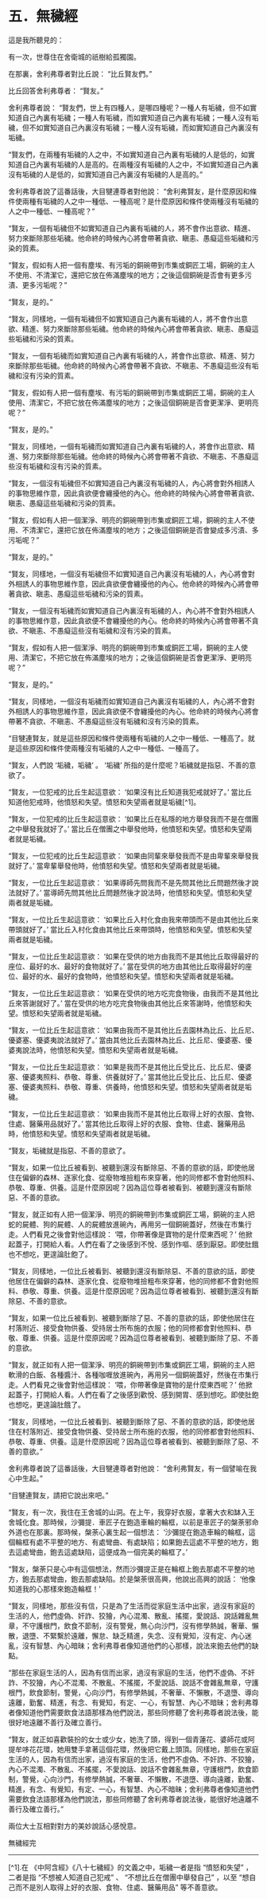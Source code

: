 # 五．無穢經

這是我所聽見的：

有一次，世尊住在舍衛城的祇樹給孤獨園。

在那裏，舍利弗尊者對比丘說： “比丘賢友們。”

比丘回答舍利弗尊者： “賢友。”

舍利弗尊者說： “賢友們，世上有四種人，是哪四種呢？一種人有垢穢，但不如實知道自己內裏有垢穢；一種人有垢穢，而如實知道自己內裏有垢穢；一種人沒有垢穢，但不如實知道自己內裏沒有垢穢；一種人沒有垢穢，而如實知道自己內裏沒有垢穢。

“賢友們，在兩種有垢穢的人之中，不如實知道自己內裏有垢穢的人是低的，如實知道自己內裏有垢穢的人是高的。在兩種沒有垢穢的人之中，不如實知道自己內裏沒有垢穢的人是低的，如實知道自己內裏沒有垢穢的人是高的。”

舍利弗尊者說了這番話後，大目犍連尊者對他說： “舍利弗賢友，是什麼原因和條件使兩種有垢穢的人之中一種低、一種高呢？是什麼原因和條件使兩種沒有垢穢的人之中一種低、一種高呢？”

“賢友，一個有垢穢但不如實知道自己內裏有垢穢的人，將不會作出意欲、精進、努力來斷除那些垢穢。他命終的時候內心將會帶著貪欲、瞋恚、愚癡這些垢穢和污染的質素。

“賢友，假如有人把一個有塵埃、有污垢的銅碗帶到市集或銅匠工場，銅碗的主人不使用、不清潔它，還把它放在佈滿塵埃的地方；之後這個銅碗是否會有更多污漬、更多污垢呢？”

“賢友，是的。”

“賢友，同樣地，一個有垢穢但不如實知道自己內裏有垢穢的人，將不會作出意欲、精進、努力來斷除那些垢穢。他命終的時候內心將會帶著貪欲、瞋恚、愚癡這些垢穢和污染的質素。

“賢友，一個有垢穢而如實知道自己內裏有垢穢的人，將會作出意欲、精進、努力來斷除那些垢穢。他命終的時候內心將會帶著不貪欲、不瞋恚、不愚癡這些沒有垢穢和沒有污染的質素。

“賢友，假如有人把一個有塵埃、有污垢的銅碗帶到市集或銅匠工場，銅碗的主人使用、清潔它，不把它放在佈滿塵埃的地方；之後這個銅碗是否會更潔淨、更明亮呢？”

“賢友，是的。”

“賢友，同樣地，一個有垢穢而如實知道自己內裏有垢穢的人，將會作出意欲、精進、努力來斷除那些垢穢。他命終的時候內心將會帶著不貪欲、不瞋恚、不愚癡這些沒有垢穢和沒有污染的質素。

“賢友，一個沒有垢穢但不如實知道自己內裏沒有垢穢的人，內心將會對外相誘人的事物思維作意，因此貪欲便會纏擾他的內心。他命終的時候內心將會帶著貪欲、瞋恚、愚癡這些垢穢和污染的質素。

“賢友，假如有人把一個潔淨、明亮的銅碗帶到市集或銅匠工場，銅碗的主人不使用、不清潔它，還把它放在佈滿塵埃的地方；之後這個銅碗是否會變成多污漬、多污垢呢？”

“賢友，是的。”

“賢友，同樣地，一個沒有垢穢但不如實知道自己內裏沒有垢穢的人，內心將會對外相誘人的事物思維作意，因此貪欲便會纏擾他的內心。他命終的時候內心將會帶著貪欲、瞋恚、愚癡這些垢穢和污染的質素。

“賢友，一個沒有垢穢而如實知道自己內裏沒有垢穢的人，內心將不會對外相誘人的事物思維作意，因此貪欲便不會纏擾他的內心。他命終的時候內心將會帶著不貪欲、不瞋恚、不愚癡這些沒有垢穢和沒有污染的質素。

“賢友，假如有人把一個潔淨、明亮的銅碗帶到市集或銅匠工場，銅碗的主人使用、清潔它，不把它放在佈滿塵埃的地方；之後這個銅碗是否會更潔淨、更明亮呢？”

“賢友，是的。”

“賢友，同樣地，一個沒有垢穢而如實知道自己內裏沒有垢穢的人，內心將不會對外相誘人的事物思維作意，因此貪欲便不會纏擾他的內心。他命終的時候內心將會帶著不貪欲、不瞋恚、不愚癡這些沒有垢穢和沒有污染的質素。

“目犍連賢友，就是這些原因和條件使兩種有垢穢的人之中一種低、一種高了。就是這些原因和條件使兩種沒有垢穢的人之中一種低、一種高了。

“賢友，人們說 ‘垢穢，垢穢’ 。 ‘垢穢’ 所指的是什麼呢？垢穢就是指惡、不善的意欲了。

“賢友，一位犯戒的比丘生起這意欲： ‘如果沒有比丘知道我犯戒就好了。’ 當比丘知道他犯戒時，他憤怒和失望。憤怒和失望兩者就是垢穢[^1]。

“賢友，一位犯戒的比丘生起這意欲： ‘如果比丘在私隱的地方舉發我而不是在僧團之中舉發我就好了。’ 當比丘在僧團之中舉發他時，他憤怒和失望。憤怒和失望兩者就是垢穢。

“賢友，一位犯戒的比丘生起這意欲： ‘如果由同輩來舉發我而不是由卑輩來舉發我就好了。’ 當卑輩舉發他時，他憤怒和失望。憤怒和失望兩者就是垢穢。

“賢友，一位比丘生起這意欲： ‘如果導師先問我而不是先問其他比丘問題然後才說法就好了。’ 當導師先問其他比丘問題然後才說法時，他憤怒和失望。憤怒和失望兩者就是垢穢。

“賢友，一位比丘生起這意欲： ‘如果比丘入村化食由我來帶頭而不是由其他比丘來帶頭就好了。’ 當比丘入村化食由其他比丘來帶頭時，他憤怒和失望。憤怒和失望兩者就是垢穢。

“賢友，一位比丘生起這意欲： ‘如果在受供的地方由我而不是其他比丘取得最好的座位、最好的水、最好的食物就好了。’ 當在受供的地方由其他比丘取得最好的座位、最好的水、最好的食物時，他憤怒和失望。憤怒和失望兩者就是垢穢。

“賢友，一位比丘生起這意欲： ‘如果在受供的地方吃完食物後，由我而不是其他比丘來答謝就好了。’ 當在受供的地方吃完食物後由其他比丘來答謝時，他憤怒和失望。憤怒和失望兩者就是垢穢。

“賢友，一位比丘生起這意欲： ‘如果由我而不是其他比丘去園林為比丘、比丘尼、優婆塞、優婆夷說法就好了。’ 當由其他比丘去園林為比丘、比丘尼、優婆塞、優婆夷說法時，他憤怒和失望。憤怒和失望兩者就是垢穢。

“賢友，一位比丘生起這意欲： ‘如果是我而不是其他比丘受比丘、比丘尼、優婆塞、優婆夷照料、恭敬、尊重、供養就好了。’ 當其他比丘受比丘、比丘尼、優婆塞、優婆夷照料、恭敬、尊重、供養時，他憤怒和失望。憤怒和失望兩者就是垢穢。

“賢友，一位比丘生起這意欲： ‘如果由我而不是其他比丘取得上好的衣服、食物、住處、醫藥用品就好了。’ 當其他比丘取得上好的衣服、食物、住處、醫藥用品時，他憤怒和失望。憤怒和失望兩者就是垢穢。

“賢友，垢穢就是指惡、不善的意欲了。

“賢友，如果一位比丘被看到、被聽到還沒有斷除惡、不善的意欲的話，即使他居住在偏僻的森林、逐家化食、從廢物堆撿粗布來穿著，他的同修都不會對他照料、恭敬、尊重、供養。這是什麼原因呢？因為這位尊者被看到、被聽到還沒有斷除惡、不善的意欲。

“賢友，就正如有人把一個潔淨、明亮的銅碗帶到市集或銅匠工場，銅碗的主人把蛇的屍體、狗的屍體、人的屍體放進碗內，再用另一個銅碗蓋好，然後在市集行走。人們看見之後會對他這樣說： ‘喂，你帶著像是寶物的是什麼東西呢？’ 他掀起蓋子，打開給人看。人們在看了之後感到不悅、感到作嘔、感到厭惡。即使肚餓也不想吃，更遑論肚飽了。

“賢友，同樣地，一位比丘被看到、被聽到還沒有斷除惡、不善的意欲的話，即使他居住在偏僻的森林、逐家化食、從廢物堆撿粗布來穿著，他的同修都不會對他照料、恭敬、尊重、供養。這是什麼原因呢？因為這位尊者被看到、被聽到還沒有斷除惡、不善的意欲。

“賢友，如果一位比丘被看到、被聽到斷除了惡、不善的意欲的話，即使他居住在村落附近、接受食物供養、受持居士所布施的衣服；他的同修都會對他照料、恭敬、尊重、供養。這是什麼原因呢？因為這位尊者被看到、被聽到斷除了惡、不善的意欲。

“賢友，就正如有人把一個潔淨、明亮的銅碗帶到市集或銅匠工場，銅碗的主人把軟滑的白飯、各種醬汁、各種咖喱放進碗內，再用另一個銅碗蓋好，然後在市集行走。人們看見之後會對他這樣說： ‘喂，你帶著像是寶物的是什麼東西呢？’ 他掀起蓋子，打開給人看。人們在看了之後感到歡悅、感到開胃、感到想吃。即使肚飽也想吃，更遑論肚餓了。

“賢友，同樣地，一位比丘被看到、被聽到斷除了惡、不善的意欲的話，即使他居住在村落附近、接受食物供養、受持居士所布施的衣服，他的同修都會對他照料、恭敬、尊重、供養。這是什麼原因呢？因為這位尊者被看到、被聽到斷除了惡、不善的意欲。”

舍利弗尊者說了這番話後，大目犍連尊者對他說： “舍利弗賢友，有一個譬喻在我心中生起。”

“目犍連賢友，請把它說出來吧。”

“賢友，有一次，我住在王舍城的山洞。在上午，我穿好衣服，拿著大衣和缽入王舍城化食。那時候，沙彌提．車匠子在鉋造車輪的輪框，以前是車匠子的槃荼邪命外道也在那裏。那時候，槃荼心裏生起一個想法： ‘沙彌提在鉋造車輪的輪框，這個輪框有處不平整的地方、有處彎曲、有處缺陷；如果鉋去這處不平整的地方，鉋去這處彎曲，鉋去這處缺陷，這便成為一個完美的輪框了。’

“賢友，槃荼只是心中有這個想法，然而沙彌提正是在輪框上鉋去那處不平整的地方，鉋去那處彎曲，鉋去那處缺陷。於是槃荼很高興，他說出高興的說話： ‘他像知道我的心那樣來鉋造輪框！’

“賢友，同樣地，那些沒有信，只是為了生活而從家庭生活中出家，過沒有家庭的生活的人，他們虛偽、奸詐、狡獪，內心混濁、散亂、搖擺，愛說話、說話雜亂無章，不守護根門，飲食不節制，沒有警覺，無心向沙門，沒有修學熱誠，奢華、懶散，退墮、不緊繫於遠離，懈怠、缺乏精進，失念、沒有覺知，沒有定、內心迷亂，沒有智慧、內心暗昧；舍利弗尊者像知道他們的心那樣，說法來鉋去他們的缺點。

“那些在家庭生活的人，因為有信而出家，過沒有家庭的生活，他們不虛偽、不奸詐、不狡獪，內心不混濁、不散亂、不搖擺，不愛說話、說話不會雜亂無章，守護根門，飲食節制，警覺，心向沙門，有修學熱誠，不奢華、不懶散，不退墮、導向遠離，勤奮、精進，有念、有覺知，有定、一心，有智慧、內心不暗昧；舍利弗尊者像知道他們需要飲食法語那樣為他們說法，那些同修聽了舍利弗尊者說法後，能很好地遠離不善行及確立善行。

“賢友，就正如喜歡裝扮的女士或少女，她洗了頭，得到一個青蓮花、婆師花或阿提牟哆花花環，她用雙手拿著這個花環，然後把它戴上頭頂。同樣地，那些在家庭生活的人，因為有信而出家，過沒有家庭的生活，他們不虛偽、不奸詐、不狡獪，內心不混濁、不散亂、不搖擺，不愛說話、說話不會雜亂無章，守護根門，飲食節制，警覺，心向沙門，有修學熱誠，不奢華、不懶散，不退墮、導向遠離，勤奮、精進，有念、有覺知，有定、一心，有智慧、內心不暗昧；舍利弗尊者像知道他們需要飲食法語那樣為他們說法，那些同修聽了舍利弗尊者說法後，能很好地遠離不善行及確立善行。”

兩位大士互相對對方的美妙說話心感悅意。

無穢經完

---

[^1].在 《中阿含經》《八十七穢經》的文義之中，垢穢一者是指 “憤怒和失望” ，二者是指 “不想被人知道自己犯戒” 、 “不想比丘在僧團中舉發自己” ，以至 “想自己而不是別人取得上好的衣服、食物、住處、醫藥用品” 等不善意欲。 

